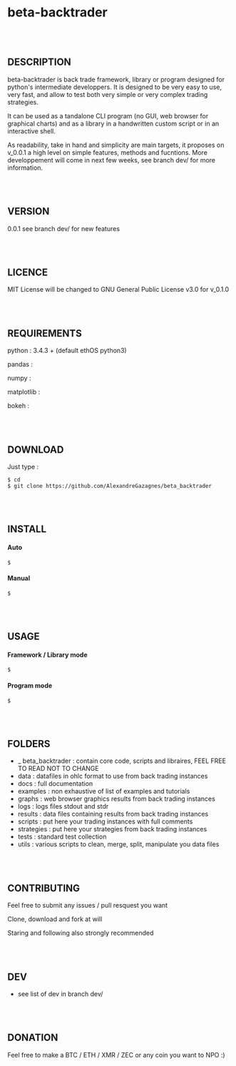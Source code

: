 # beta-backtrader
<br><br>

##  DESCRIPTION
beta-backtrader is back trade framework, library or program designed for python's intermediate developpers. It is designed to be very easy to use, very fast, and allow to test both very simple or very complex trading strategies.<p>

It can be used as a tandalone CLI program (no GUI, web browser for graphical charts) and as a library in a handwritten custom script or in an interactive shell.<p>
  
As readability, take in hand and simplicity are main targets, it proposes on v_0.0.1 a high level on simple features, methods and fucntions. More developpement will come in next few weeks, see branch dev/ for more information.<p>
<br><br>

## VERSION
0.0.1
see branch dev/ for new features 

<br><br>

##  LICENCE

MIT License 
will be changed to GNU General Public License v3.0 for v_0.1.0

<br><br>

##  REQUIREMENTS

python :   3.4.3 + (default ethOS python3)<p>
pandas : <p>
numpy : <p>
matplotlib : <p>
bokeh : <p>
<br><br>

##  DOWNLOAD

Just type : 
```
$ cd
$ git clone https://github.com/AlexandreGazagnes/beta_backtrader
```
<br><br>

##  INSTALL

#### Auto

```
$
```


#### Manual

```
$
```
<br><br>

##  USAGE


#### Framework / Library mode
```
$
```
#### Program mode

```
$
```
<br><br>

##  FOLDERS
* _ beta_backtrader : contain core code, scripts and libraires, FEEL FREE TO READ NOT TO CHANGE
* data : datafiles in ohlc format to use from back trading instances
* docs : full documentation
* examples : non exhaustive of list of examples and tutorials 
* graphs : web browser graphics results from back trading instances
* logs : logs files stdout and stdr
* results : data files containing results from back trading instances
* scripts : put here your trading instances with full comments 
* strategies : put here your strategies from back trading instances
* tests : standard test collection
* utils : various scripts to clean, merge, split, manipulate you data files

<br><br>

##  CONTRIBUTING
Feel free to submit any issues / pull resquest you want <p>
Clone, download and fork at will <p>
Staring and following also strongly recommended

<br><br>
  

## DEV
* see list of dev in branch dev/

<br><br>

##  DONATION
Feel free to make a BTC / ETH / XMR / ZEC or any coin you want to NPO :) 
<br><br>
